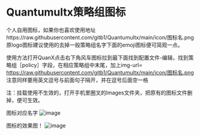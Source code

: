 # Quantumultx策略组图标
  个人自用图标，如果你也喜欢使用地址https://raw.githubusercontent.com/gitb1/Quantumultx/main/icon/图标名.png
原logo图标建议使用的去掉一般策略组名字下面的emoji图标便可简观一点。

使用方法打开QuanX点击右下角风车图标拉到最下面找到配置文件-编辑，找到策略组［policy］字段，在相应策略组中末尾，加上img-url= https://raw.githubusercontent.com/gitb1/Quantumultx/main/icon/图标名.png 注意同样要用英文逗号与前面句子隔开，并在逗号后面空一格
  
注：挂载使用不生效的，打开手机里圈叉的lmages文件夹，把原有的图标文件删掉，便可生效。
 

图标对应名字
![image](https://raw.githubusercontent.com/gitb1/Quantumultx/main/icon/x/020.11.JPG)






图标的效果图！
![image](https://raw.githubusercontent.com/gitb1/Quantumultx/main/icon/x/2020.11..JPG)
